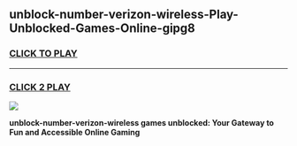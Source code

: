 
## unblock-number-verizon-wireless-Play-Unblocked-Games-Online-gipg8
<h3>
<a href="https://premium76.site?title=unblock-number-verizon-wireless&ref=25A">CLICK TO PLAY</a></h3>
<hr>

<h3>
<a href="https://premium76.site?title=unblock-number-verizon-wireless&ref=25A">CLICK 2 PLAY</a>
  
</h3>

<a href="https://premium76.site?title=unblock-number-verizon-wireless&ref=25A"><img src="https://clearcache.store/games.png"></a>


**unblock-number-verizon-wireless games unblocked: Your Gateway to Fun and Accessible Online Gaming**
